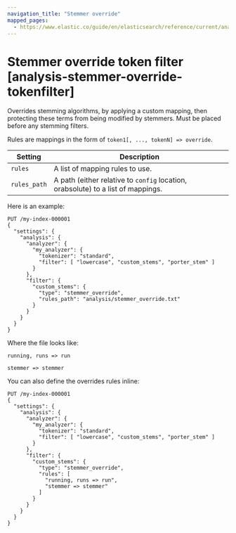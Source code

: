 ```yaml
---
navigation_title: "Stemmer override"
mapped_pages:
  - https://www.elastic.co/guide/en/elasticsearch/reference/current/analysis-stemmer-override-tokenfilter.html
---
```


# Stemmer override token filter [analysis-stemmer-override-tokenfilter]


Overrides stemming algorithms, by applying a custom mapping, then protecting these terms from being modified by stemmers. Must be placed before any stemming filters.

Rules are mappings in the form of `token1[, ..., tokenN] => override`.

| Setting | Description |
| --- | --- |
| `rules` | A list of mapping rules to use. |
| `rules_path` | A path (either relative to `config` location, orabsolute) to a list of mappings. |

Here is an example:

```console
PUT /my-index-000001
{
  "settings": {
    "analysis": {
      "analyzer": {
        "my_analyzer": {
          "tokenizer": "standard",
          "filter": [ "lowercase", "custom_stems", "porter_stem" ]
        }
      },
      "filter": {
        "custom_stems": {
          "type": "stemmer_override",
          "rules_path": "analysis/stemmer_override.txt"
        }
      }
    }
  }
}
```

Where the file looks like:

```text
running, runs => run

stemmer => stemmer
```

You can also define the overrides rules inline:

```console
PUT /my-index-000001
{
  "settings": {
    "analysis": {
      "analyzer": {
        "my_analyzer": {
          "tokenizer": "standard",
          "filter": [ "lowercase", "custom_stems", "porter_stem" ]
        }
      },
      "filter": {
        "custom_stems": {
          "type": "stemmer_override",
          "rules": [
            "running, runs => run",
            "stemmer => stemmer"
          ]
        }
      }
    }
  }
}
```

